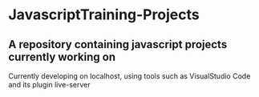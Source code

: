 # JavascriptTraining-Projects
## A repository containing javascript projects currently working on
Currently developing on localhost, using tools such as VisualStudio Code and its plugin live-server
